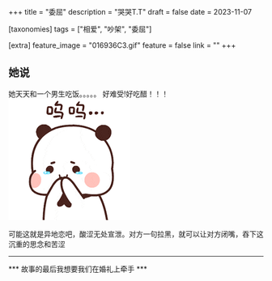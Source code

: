 +++
title = "委屈"
description = "哭哭T.T"
draft = false
date = 2023-11-07

[taxonomies]
tags = ["相爱", "吵架", "委屈"]

[extra]
feature_image = "016936C3.gif"
feature = false
link = ""
+++


## 她说
她天天和一个男生吃饭。。。。。
好难受!好吃醋！！！
![Alt text](016936C3.gif)

可能这就是异地恋吧，酸涩无处宣泄。对方一句拉黑，就可以让对方闭嘴，吞下这沉重的思念和苦涩


--- 
*** 故事的最后我想要我们在婚礼上牵手 ***
